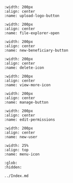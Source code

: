 
```{image} ../../_static/solo_app/Universal/buttons/upload-button.png
:width: 200px
:align: center
:name: upload-logo-button
```



```{image} ../../_static/solo_app/Universal/file-explorer-open.png
:width: 200px
:align: center
:name: file-explorer-open
```






```{image} ../../_static/solo_app/Beneficiaries/new-beneficiary.png
:width: 200px
:align: center
:name: new-beneficiary-button
```







```{image} ../../_static/solo_app/Universal/icons/delete-icon.png
:width: 200px
:align: center
:name: delete-icon
```




```{image} ../../_static/solo_app/Universal/icons/view-more-icon.png
:width: 200px
:align: center
:name: view-more-icon
```





```{image} ../../_static/solo_app/Universal/buttons/manage-button.png
:width: 200px
:align: center
:name: manage-button
```




```{image} ../../_static/solo_app/Universal/buttons/edit-permissions.png
:width: 200px
:align: center
:name: edit-permissions
```


```{image} ../../_static/solo_app/Universal/buttons/new-user.png
:width: 200px
:align: center
:name: new-user
```



```{image} ../../_static/solo_app/Universal/icons/menu-icon.png
:width: 25%
:align: top
:name: menu-icon
```


```{toctree}
:glob:
:hidden:

../Index.md
```